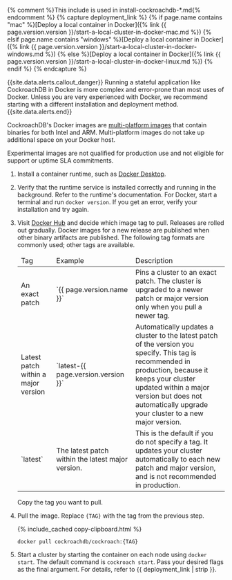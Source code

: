 {% comment %}This include is used in install-cockroachdb-*.md{% endcomment %}
{% capture deployment_link %}
{% if page.name contains "mac" %}[Deploy a local container in Docker]({% link {{ page.version.version }}/start-a-local-cluster-in-docker-mac.md %})
{% elsif page.name contains "windows" %}[Deploy a local container in Docker]({% link {{ page.version.version }}/start-a-local-cluster-in-docker-windows.md %})
{% else %}[Deploy a local container in Docker]({% link {{ page.version.version }}/start-a-local-cluster-in-docker-linux.md %})
{% endif %}
{% endcapture %}

{{site.data.alerts.callout_danger}}
Running a stateful application like CockroachDB in Docker is more complex and error-prone than most uses of Docker. Unless you are very experienced with Docker, we recommend starting with a different installation and deployment method.
{{site.data.alerts.end}}

CockroachDB's Docker images are [multi-platform images](https://docs.docker.com/build/building/multi-platform/) that contain binaries for both Intel and ARM. Multi-platform images do not take up additional space on your Docker host.

Experimental images are not qualified for production use and not eligible for support or uptime SLA commitments.

1. Install a container runtime, such as [Docker Desktop](https://www.docker.com/products/docker-desktop/).
1. Verify that the runtime service is installed correctly and running in the background. Refer to the runtime's documentation. For Docker, start a terminal and run `docker version`. If you get an error, verify your installation and try again.
1. Visit [Docker Hub](https://hub.docker.com/r/cockroachdb/cockroach) and decide which image tag to pull.  Releases are rolled out gradually. Docker images for a new release are published when other binary artifacts are published. The following tag formats are commonly used; other tags are available.

    <table markdown="1">
    <thead>
      <tr>
        <td>Tag</td>
        <td>Example</td>
        <td>Description</td>
      </tr>
    </thead>
    <tbody>
      <tr>
        <td>An exact patch</td>
        <td>`{{ page.version.name }}`</td>
        <td>Pins a cluster to an exact patch. The cluster is upgraded to a newer patch or major version only when you pull a newer tag.</td>
      </tr>
      <tr>
        <td>Latest patch within a major version</td>
        <td>`latest-{{ page.version.version }}`</td>
        <td>Automatically updates a cluster to the latest patch of the version you specify. This tag is recommended in production, because it keeps your cluster updated within a major version but does not automatically upgrade your cluster to a new major version.</td>
      </tr>
      <tr>
        <td>`latest`</td>
        <td>The latest patch within the latest major version.
        <td>This is the default if you do not specify a tag. It updates your cluster automatically to each new patch and major version, and is not recommended in production.</td>
      </tr>
    </tbody>
    </table>

    Copy the tag you want to pull.

1. Pull the image. Replace `{TAG}` with the tag from the previous step.

    {% include_cached copy-clipboard.html %}
    ~~~ shell
    docker pull cockroachdb/cockroach:{TAG}
    ~~~

1. Start a cluster by starting the container on each node using `docker start`. The default command is `cockroach start`. Pass your desired flags as the final argument. For details, refer to {{ deployment_link | strip }}.
